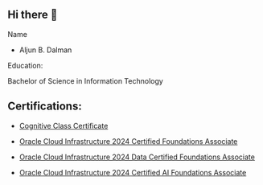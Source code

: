 ## Hi there 👋

Name 
- Aljun B. Dalman

Education:

Bachelor of Science in Information Technology

## Certifications:

- [Cognitive Class Certificate](https://courses.cognitiveclass.ai/certificates/822c9e20c4d549a38b8892b3b307c603#)

- [Oracle Cloud Infrastructure 2024 Certified Foundations Associate](https://catalog-education.oracle.com/ords/certview/sharebadge?id=A887F877B5552C56552C3E6F600C2C800D0788C96D84A6AEF679A2CBE7CDDC9C)

- [Oracle Cloud Infrastructure 2024 Data Certified Foundations Associate](https://catalog-education.oracle.com/ords/certview/sharebadge?id=A887F877B5552C56552C3E6F600C2C804BABD693AD471E769FCD937F1791BAEF)

- [Oracle Cloud Infrastructure 2024 Certified AI Foundations Associate](https://catalog-education.oracle.com/ords/certview/sharebadge?id=99471FAD0FC60C294B8B29C9FBEB42EC2476D352DD116E916B61ED9F40E53F35)




<!--
**aljundalman/aljundalman** is a ✨ _special_ ✨ repository because its `README.md` (this file) appears on your GitHub profile.

- 🔭 I’m currently working on ...
- 🌱 I’m currently learning ...
- 👯 I’m looking to collaborate on ...
- 🤔 I’m looking for help with ...
- 💬 Ask me about ...
- 📫 How to reach me: ...
- 😄 Pronouns: ...
- ⚡ Fun fact: ...
-->
